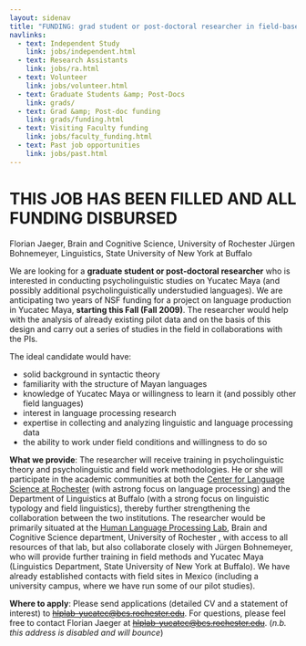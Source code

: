 ```yaml
---
layout: sidenav
title: "FUNDING: grad student or post-doctoral researcher in field-based psycholinguistics"
navlinks:
  - text: Independent Study
    link: jobs/independent.html
  - text: Research Assistants
    link: jobs/ra.html
  - text: Volunteer
    link: jobs/volunteer.html
  - text: Graduate Students &amp; Post-Docs
    link: grads/
  - text: Grad &amp; Post-doc funding
    link: grads/funding.html
  - text: Visiting Faculty funding
    link: jobs/faculty_funding.html
  - text: Past job opportunities
    link: jobs/past.html
---
```


# THIS JOB HAS BEEN FILLED AND ALL FUNDING DISBURSED

Florian Jaeger, Brain and Cognitive Science, University of Rochester
Jürgen Bohnemeyer, Linguistics, State University of New York at Buffalo

We are looking for a **graduate student or post-doctoral researcher** who is interested
in conducting psycholinguistic studies on Yucatec Maya (and possibly additional
psycholinguistically understudied languages). We are anticipating two years of
NSF funding for a project on language production in Yucatec Maya, **starting this
Fall (Fall 2009)**. The researcher would help with the analysis of already existing
pilot data and on the basis of this design and carry out a series of studies in
the field in collaborations with the PIs.

The ideal candidate would have:

  * solid background in syntactic theory
  * familiarity with the structure of Mayan languages
  * knowledge of Yucatec Maya or willingness to learn it (and possibly other field languages)
  * interest in language processing research
  * expertise in collecting and analyzing linguistic and language processing data
  * the ability to work under field conditions and willingness to do so

**What we provide**: The researcher will receive training in psycholinguistic theory
and psycholinguistic and field work methodologies. He or she will participate in the
academic communities at both the [Center for Language Science at Rochester](http://www.bcs.rochester.edu/cls/)
(with astrong focus on language processing) and the Department of Linguistics at
Buffalo (with a strong focus on linguistic typology and field linguistics), thereby
further strengthening the collaboration between the two institutions. The researcher
would be primarily situated at the [Human Language Processing Lab](http://www.hlp.rochester.edu/),
Brain and Cognitive Science department, University of Rochester , with access to all
resources of that lab, but also collaborate closely with Jürgen Bohnemeyer, who will
provide further training in field methods and Yucatec Maya (Linguistics Department, State University
of New York at Buffalo). We have already established contacts with field sites in
Mexico (including a university campus, where we have run some of our pilot studies).

**Where to apply**: Please send applications (detailed CV and a statement of interest)
to ~~hlplab-yucatec@bcs.rochester.edu~~. For questions, please feel free to contact
Florian Jaeger at ~~hlplab-yucatec@bcs.rochester.edu~~. (*n.b. this address is disabled and will bounce*)
